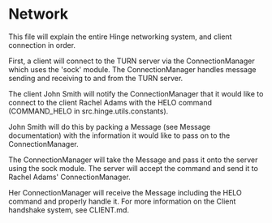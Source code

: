 Network
=======

This file will explain the entire Hinge networking system, and client connection in order.

First, a client will connect to the TURN server via the ConnectionManager which uses the 'sock' module. The ConnectionManager handles message sending and receiving to and from the TURN server.

The client John Smith will notify the ConnectionManager that it would like to connect to the client Rachel Adams with the HELO command (COMMAND_HELO in src.hinge.utils.constants).

John Smith will do this by packing a Message (see Message documentation) with the information it would like to pass on to the ConnectionManager.

The ConnectionManager will take the Message and pass it onto the server using the sock module. The server will accept the command and send it to Rachel Adams' ConnectionManager.

Her ConnectionManager will receive the Message including the HELO command and properly handle it. For more information on the Client handshake system, see CLIENT.md.